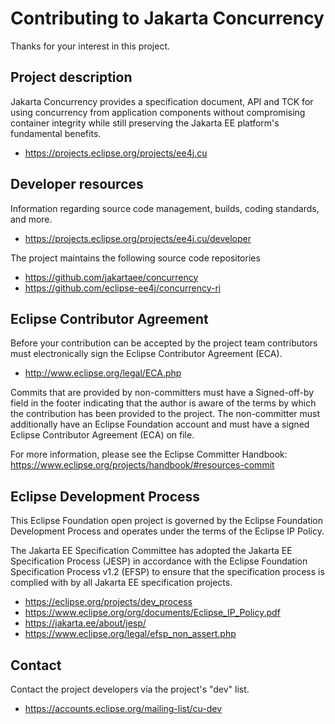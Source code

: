 # Contributing to Jakarta Concurrency

Thanks for your interest in this project.

## Project description

Jakarta Concurrency provides a specification document, API and TCK for using concurrency from application components without compromising container integrity while still preserving the Jakarta EE platform's fundamental benefits.

 * https://projects.eclipse.org/projects/ee4j.cu

## Developer resources

Information regarding source code management, builds, coding standards, and
more.

 * https://projects.eclipse.org/projects/ee4j.cu/developer

The project maintains the following source code repositories

 * https://github.com/jakartaee/concurrency
 * https://github.com/eclipse-ee4j/concurrency-ri

## Eclipse Contributor Agreement

Before your contribution can be accepted by the project team contributors must
electronically sign the Eclipse Contributor Agreement (ECA).

 * http://www.eclipse.org/legal/ECA.php

Commits that are provided by non-committers must have a Signed-off-by field in
the footer indicating that the author is aware of the terms by which the
contribution has been provided to the project. The non-committer must
additionally have an Eclipse Foundation account and must have a signed Eclipse
Contributor Agreement (ECA) on file.

For more information, please see the Eclipse Committer Handbook:
https://www.eclipse.org/projects/handbook/#resources-commit

## Eclipse Development Process

This Eclipse Foundation open project is governed by the Eclipse Foundation
Development Process and operates under the terms of the Eclipse IP Policy.

The Jakarta EE Specification Committee has adopted the Jakarta EE Specification
Process (JESP) in accordance with the Eclipse Foundation Specification Process
v1.2 (EFSP) to ensure that the specification process is complied with by all
Jakarta EE specification projects.

* https://eclipse.org/projects/dev_process
* https://www.eclipse.org/org/documents/Eclipse_IP_Policy.pdf
* https://jakarta.ee/about/jesp/
* https://www.eclipse.org/legal/efsp_non_assert.php

## Contact

Contact the project developers via the project's "dev" list.

 * https://accounts.eclipse.org/mailing-list/cu-dev
